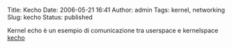 Title: Kecho
Date: 2006-05-21 16:41
Author: admin
Tags: kernel, networking
Slug: kecho
Status: published

Kernel echo è un esempio di comunicazione tra userspace e kernelspace  
[kecho](https://github.com/pbertera/junk/tree/master/kecho)
